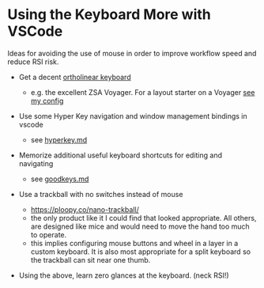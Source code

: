 # Using the Keyboard More with VSCode

Ideas for avoiding the use of mouse in order to improve workflow speed and
reduce RSI risk.


- Get a decent
  [ortholinear keyboard](https://www.daskeyboard.com/blog/what-is-an-ortholinear-keyboard/)

  - e.g. the excellent ZSA Voyager. For a layout starter on a Voyager
    [see my config](https://configure.zsa.io/voyager/layouts/pDAzE/latest)

- Use some Hyper Key navigation and window management bindings in vscode
  - see [hyperkey.md](hyperkey.md)

- Memorize additional useful keyboard shortcuts for editing and navigating

  - see [goodkeys.md](goodkeys.md)

- Use a trackball with no switches instead of mouse

  - https://ploopy.co/nano-trackball/
  - the only product like it I could find that looked appropriate. All others,
    are designed like mice and would need to move the hand too much to operate.
  - this implies configuring mouse buttons and wheel in a layer in a custom
    keyboard. It is also most appropriate for a split keyboard so the trackball
    can sit near one thumb.

- Using the above, learn zero glances at the keyboard. (neck RSI!)